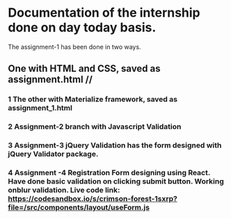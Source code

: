 # Documentation of the internship done on day today basis.
The assignment-1 has been done in two ways.
## One with HTML and CSS, saved as assignment.html //
### 1 The other with Materialize framework, saved as assignment_1.html 
### 2 Assignment-2 branch with Javascript Validation
### 3 Assignment-3 jQuery Validation has the form designed with jQuery Validator package.
### 4 Assignment -4 Registration Form designing using React. Have done basic validation on clicking submit button. Working onblur validation. Live code link: https://codesandbox.io/s/crimson-forest-1sxrp?file=/src/components/layout/useForm.js
